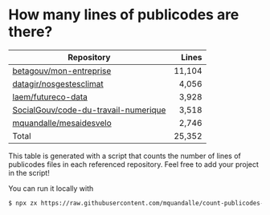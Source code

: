 # How many lines of publicodes are there?

<!--table:start-->
| Repository | Lines |
| --- | --: |
| [betagouv/mon-entreprise](https://github.com/betagouv/mon-entreprise/tree/master/modele-social/règles) | 11,104 |
| [datagir/nosgestesclimat](https://github.com/datagir/nosgestesclimat/tree/master/data) | 4,056 |
| [laem/futureco-data](https://github.com/laem/futureco-data/tree/master/) | 3,928 |
| [SocialGouv/code-du-travail-numerique](https://github.com/SocialGouv/code-du-travail-numerique/tree/master/packages/code-du-travail-modeles/src/modeles) | 3,518 |
| [mquandalle/mesaidesvelo](https://github.com/mquandalle/mesaidesvelo/tree/master/src) | 2,746 |
| Total | 25,352 |
<!--table:end-->

This table is generated with a script that counts the number of lines of publicodes files in each referenced repository. Feel free to add your project in the script!

You can run it locally with

```sh
$ npx zx https://raw.githubusercontent.com/mquandalle/count-publicodes-lines/master/count-publicodes-lines.mjs
```
